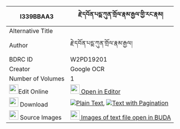 |I339BBAA3|རྗེ་དབོན་པདྨ་ཀུན་གྲོལ་རྣམ་རྒྱལ་གྱི་རང་རྣམ། 
| --- | --- 
|Alternative Title |
|Author| རྗེ་དབོན་པདྨ་ཀུན་གྲོལ་རྣམ་རྒྱལ།
|BDRC ID | W2PD19201
|Creator | Google OCR
|Number of Volumes| 1
|<img width="25" src="https://img.icons8.com/color/25/000000/edit-property.png">Edit Online| [<img width="25" src="https://avatars.githubusercontent.com/u/45091458?s=200&v=4"> Open in Editor](http://editor.openpecha.org/I339BBAA3)
|<img width="25" src="https://img.icons8.com/fluent/48/000000/download-2.png"/>  Download | [![](https://img.icons8.com/color/20/000000/txt.png)Plain Text](https://github.com/Openpecha/I339BBAA3/releases/download/v1/je_won_pema_kun_drol_namgyal_g_plain_I339BBAA3.zip), [![](https://img.icons8.com/color/20/000000/txt.png)Text with Pagination](https://github.com/Openpecha/I339BBAA3/releases/download/v1/je_won_pema_kun_drol_namgyal_g_pages_I339BBAA3.zip)
|<img width="25" src="https://img.icons8.com/plasticine/100/000000/pictures-folder.png"/>  Source Images | [<img width="25" src="https://library.bdrc.io/icons/BUDA-small.svg"> Images of text file open in BUDA](https://library.bdrc.io/show/bdr:W2PD19201)
